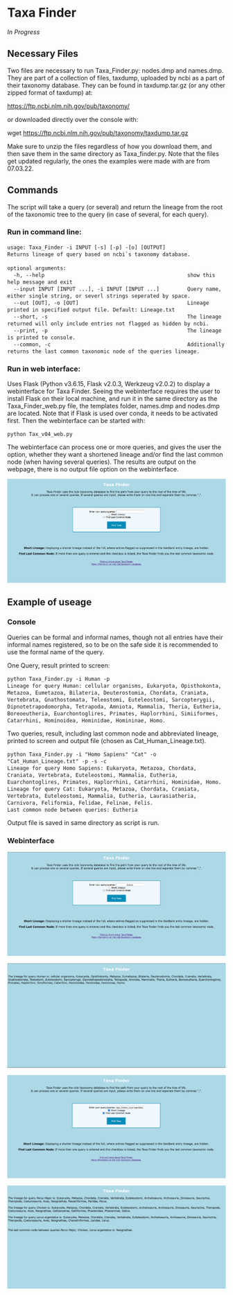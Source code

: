 # Taxa Finder

*In Progress*

## Necessary Files

<p>Two files are necessary to run Taxa_Finder.py: nodes.dmp and names.dmp. They are part of a collection of files, taxdump, uploaded by ncbi as a part of their taxonomy database.
They can be found in taxdump.tar.gz (or any other zipped format of taxdump) at:<p>

https://ftp.ncbi.nlm.nih.gov/pub/taxonomy/

or downloaded directly over the console with:

wget https://ftp.ncbi.nlm.nih.gov/pub/taxonomy/taxdump.tar.gz 

Make sure to unzip the files regardless of how you download them, and then save them in the same directory as Taxa_finder.py. Note that the files get updated regularly, the ones the examples were made with are from 07.03.22.


## Commands

<p> The script will take a query (or several) and return the lineage from the root of the taxonomic tree to the query (in case of several, for each query). 
  
### Run in command line:
  
```
usage: Taxa_Finder -i INPUT [-s] [-p] -[o] [OUTPUT]
Returns lineage of query based on ncbi`s taxonomy database.

optional arguments:
  -h, --help                                              show this help message and exit
  --input INPUT [INPUT ...], -i INPUT [INPUT ...]         Query name, either single string, or severl strings seperated by space.
  --out [OUT], -o [OUT]                                   Lineage printed in specified output file. Default: Lineage.txt
  --short, -s                                             The lineage returned will only include entries not flagged as hidden by ncbi.
  --print, -p                                             The lineage is printed to console.
  --common, -c                                            Additionally returns the last common taxonomic node of the queries lineage. 
```

### Run in web interface:
Uses Flask (Python v3.6.15, Flask v2.0.3, Werkzeug v2.0.2) to display a webinterface for Taxa Finder.
Seeing the webinterface requires the user to install Flask on their local machine, and run it in the same directory as the Taxa_Finder_web.py file, the templates folder, names.dmp and nodes.dmp are located. Note that if Flask is used over conda, it needs to be activated first. Then the webinterface can be started with:

```shell
python Tax_v04_web.py
```
The webinterface can process one or more queries, and gives the user the option, whether they want a shortened lineage and/or find the last common node (when having several queries). The results are output on the webpage, there is no output file option on the webinterface.

![](Screenshots/Start_Page.png)


## Example of useage
  
### Console
<p>Queries can be formal and informal names, though not all entries have their informal names registered, so to be on the safe side it is recommended to use the formal name of the query.</p>

<p> One Query, result printed to screen: </p>  

```shell
python Taxa_Finder.py -i Human -p                                
Lineage for query Human: cellular organisms, Eukaryota, Opisthokonta, Metazoa, Eumetazoa, Bilateria, Deuterostomia, Chordata, Craniata, Vertebrata, Gnathostomata, Teleostomi, Euteleostomi, Sarcopterygii, Dipnotetrapodomorpha, Tetrapoda, Amniota, Mammalia, Theria, Eutheria, Boreoeutheria, Euarchontoglires, Primates, Haplorrhini, Simiiformes, Catarrhini, Hominoidea, Hominidae, Homininae, Homo.   
```

<p> Two queries, result, including last common node and abbreviated lineage, printed to screen and output file (chosen as Cat_Human_Lineage.txt).

```shell
python Taxa_Finder.py -i "Homo Sapiens" "Cat" -o "Cat_Human_Lineage.txt" -p -s -c                                                                                                        
Lineage for query Homo Sapiens: Eukaryota, Metazoa, Chordata, Craniata, Vertebrata, Euteleostomi, Mammalia, Eutheria, Euarchontoglires, Primates, Haplorrhini, Catarrhini, Hominidae, Homo.                                                                                                                                                                             
Lineage for query Cat: Eukaryota, Metazoa, Chordata, Craniata, Vertebrata, Euteleostomi, Mammalia, Eutheria, Laurasiatheria, Carnivora, Feliformia, Felidae, Felinae, Felis.                                                                                                                                                                                            
Last common node between queries: Eutheria
```
Output file is saved in same directory as script is run. 
  
### Webinterface
![](Screenshots/Start_Page_Human.png)
 
![](Screenshots/Result_Page_Human.png)
  
![](Screenshots/Start_Page_Chicken_GreatTit_Seagull.png)
  
![](Screenshots/Result_Page_Chicken_GreatTit_Seagull.png)
